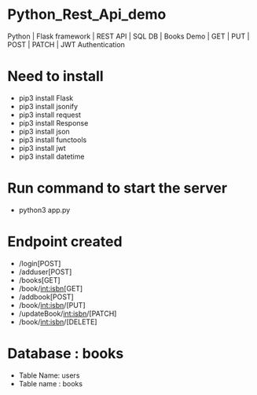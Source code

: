# Python_Rest_Api_demo

Python | Flask framework |  REST API | SQL DB | Books Demo | GET | PUT | POST | PATCH  | JWT Authentication

# Need to install 

- pip3 install Flask
- pip3 install jsonify
- pip3 install request
- pip3 install Response
- pip3 install json
- pip3 install functools
- pip3 install jwt
- pip3 install datetime

# Run command to start the server

- python3 app.py


# Endpoint created

- /login[POST]
- /adduser[POST]
- /books[GET]
- /book/<int:isbn>[GET]
- /addbook[POST]
- /book/<int:isbn>/[PUT]
- /updateBook/<int:isbn>/[PATCH]
- /book/<int:isbn>/[DELETE]

# Database : books
- Table Name: users
- Table name : books